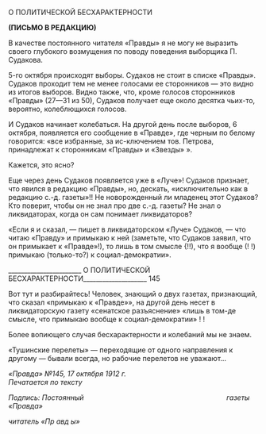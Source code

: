 О ПОЛИТИЧЕСКОЙ БЕСХАРАКТЕРНОСТИ

**(ПИСЬМО В РЕДАКЦИЮ)**

В качестве постоянного читателя «Правды» я не могу не выразить своего глубокого возмущения по поводу поведения выборщика П. Судакова.

5-го октября происходят выборы. Судаков не стоит в списке «Правды». Судаков проходит тем не менее голосами ее сторонников — это видно из итогов выборов. Вид­но также, что, кроме голосов сторонников «Правды» (27—31 из 50), Судаков получает еще около десятка чьих-то, вероятно, колеблющихся голосов.

И Судаков начинает колебаться. На другой день после выборов, 6 октября, появляет­ся его сообщение в «Правде», где черным по белому говорится: «все избранные, за ис-ключением тов. Петрова, принадлежат к сторонникам «Правды» и «Звезды» ».

Кажется, это ясно?

Еще через день Судаков появляется уже в «Луче»! Судаков признает, что явился в редакцию «Правды», но, дескать, «исключительно как в редакцию с.-д. газеты»!! Не новорожденный ли младенец этот Судаков? Кто поверит, чтобы он не знал про две с.-д. газеты? Не знал о ликвидаторах, когда он сам понимает ликвидаторов?

«Если я и сказал, — пишет в ликвидаторском «Луче» Судаков, — что читаю «Правду» и примыкаю к ней (заметьте, что Судаков заявил, что он примыкает к «Правде»!), то лишь в том смысле {!!), что я во­обще (! !) примыкаю (только-то?) к социал-демократии».

  

_______________________ О ПОЛИТИЧЕСКОЙ БЕСХАРАКТЕРНОСТИ____________________ 145

Вот тут и разбирайтесь! Человек, знающий о двух газетах, признающий, что сказал «примыкаю к «Правде»», на другой день несет в ликвидаторскую газету «сенатское разъяснение» «лишь в том-де смысле, что примыкаю вообще к социал-демократии» ! !

Более вопиющего случая бесхарактерности и колебаний мы не знаем.

«Тушинские перелеты» — переходящие от одного направления к другому — бывали всегда, но рабочие перелетов не уважают...

_«Правда» №145, 17 октября 1912 г.                                                   Печатается по тексту_

_Подпись: Постоянный                                                                         газеты «Правда»_

_читатель «Пр авд ы»_